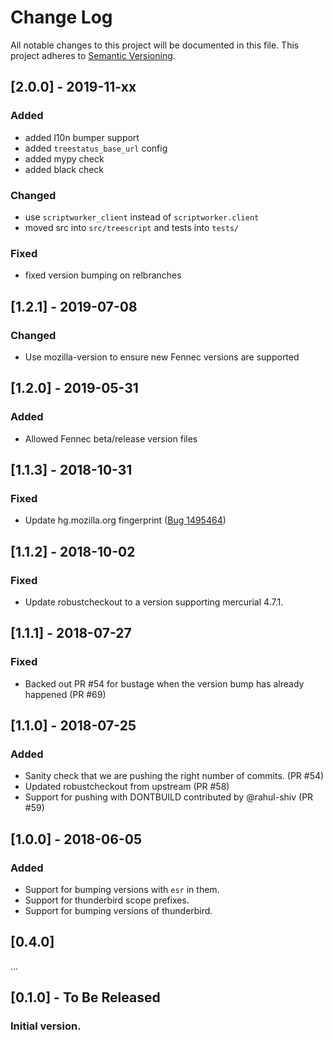 # Change Log
All notable changes to this project will be documented in this file.
This project adheres to [Semantic Versioning](http://semver.org/).

## [2.0.0] - 2019-11-xx
### Added
- added l10n bumper support
- added `treestatus_base_url` config
- added mypy check
- added black check

### Changed
- use `scriptworker_client` instead of `scriptworker.client`
- moved src into `src/treescript` and tests into `tests/`

### Fixed
- fixed version bumping on relbranches

## [1.2.1] - 2019-07-08

### Changed
- Use mozilla-version to ensure new Fennec versions are supported

## [1.2.0] - 2019-05-31

### Added
- Allowed Fennec beta/release version files

## [1.1.3] - 2018-10-31

### Fixed
- Update hg.mozilla.org fingerprint ([Bug 1495464](https://bugzilla.mozilla.org/show_bug.cgi?id=1495464))

## [1.1.2] - 2018-10-02

### Fixed
- Update robustcheckout to a version supporting mercurial 4.7.1.

## [1.1.1] - 2018-07-27

### Fixed
- Backed out PR #54 for bustage when the version bump has already happened (PR #69)

## [1.1.0] - 2018-07-25

### Added
- Sanity check that we are pushing the right number of commits. (PR #54)
- Updated robustcheckout from upstream (PR #58)
- Support for pushing with DONTBUILD contributed by @rahul-shiv (PR #59)

## [1.0.0] - 2018-06-05

### Added
- Support for bumping versions with `esr` in them.
- Support for thunderbird scope prefixes.
- Support for bumping versions of thunderbird.

## [0.4.0]

...

## [0.1.0] - To Be Released
### Initial version.
